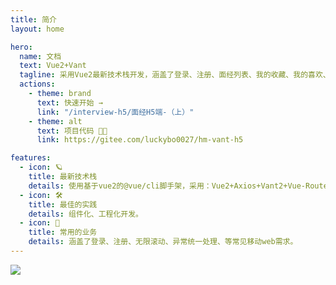 ```yaml
---
title: 简介
layout: home

hero:
  name: 文档
  text: Vue2+Vant
  tagline: 采用Vue2最新技术栈开发，涵盖了登录、注册、面经列表、我的收藏、我的喜欢、个人中心等功能。
  actions:
    - theme: brand
      text: 快速开始 →
      link: "/interview-h5/面经H5端-（上）"
    - theme: alt
      text: 项目代码 🧑‍💻
      link: https://gitee.com/luckybo0027/hm-vant-h5

features:
  - icon: 🪐
    title: 最新技术栈
    details: 使用基于vue2的@vue/cli脚手架，采用：Vue2+Axios+Vant2+Vue-Router3的最新组合。
  - icon: 🛠️
    title: 最佳的实践
    details: 组件化、工程化开发。
  - icon: 🧬
    title: 常用的业务
    details: 涵盖了登录、注册、无限滚动、异常统一处理、等常见移动web需求。
---
```


<div class="home-container">
<img src="https://badges.toozhao.com/badges/01G7W37EHAMRR6HXGCHNEYZ01A/green.svg" />
</div>
